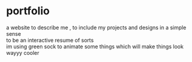 # portfolio

a website to describe me , to include my projects and designs in a simple sense <br>
to be an interactive resume of sorts <br>
im using green sock to animate some things which will make things look wayyy cooler

